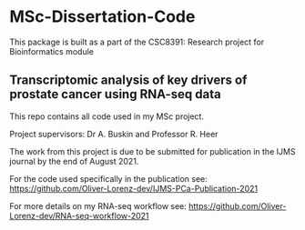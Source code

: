 MSc-Dissertation-Code
========================================
This package is built as a part of the CSC8391: Research project
for Bioinformatics module

Transcriptomic analysis of key drivers of prostate cancer using RNA-seq data
----------------------
This repo contains all code used in my MSc project.

Project supervisors: Dr A. Buskin and Professor R. Heer

The work from this project is due to be submitted for publication
in the IJMS journal by the end of August 2021.

For the code used specifically in the publication see: https://github.com/Oliver-Lorenz-dev/IJMS-PCa-Publication-2021

For more details on my RNA-seq workflow see: https://github.com/Oliver-Lorenz-dev/RNA-seq-workflow-2021
